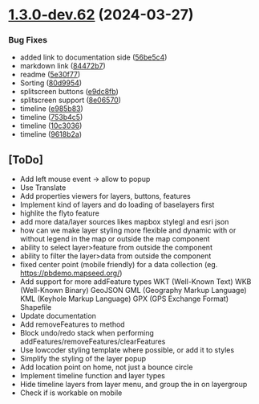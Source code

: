 # [1.3.0-dev.62](https://github.com/sjhoeksma/lowcoder-comp-geo/compare/v1.3.0-dev.61...v1.3.0-dev.62) (2024-03-27)


### Bug Fixes

* added link to documentation side ([56be5c4](https://github.com/sjhoeksma/lowcoder-comp-geo/commit/56be5c45b8f55e8fe6f054b7ed46d1cbdb1e0edd))
* markdown link ([84472b7](https://github.com/sjhoeksma/lowcoder-comp-geo/commit/84472b7c85f106a8257ed1907141086f89164191))
* readme ([5e30f77](https://github.com/sjhoeksma/lowcoder-comp-geo/commit/5e30f779d018c5dd377be62a4ee82cc213eae430))
* Sorting ([80d9954](https://github.com/sjhoeksma/lowcoder-comp-geo/commit/80d9954fc40ad70a71469c946f46a64ab7e6ca3b))
* splitscreen buttons ([e9dc8fb](https://github.com/sjhoeksma/lowcoder-comp-geo/commit/e9dc8fb7dfc43659997db1ef655945007a8b9724))
* splitscreen support ([8e06570](https://github.com/sjhoeksma/lowcoder-comp-geo/commit/8e06570382f0e44b4cd5a5d2a0b864e3496623d1))
* timeline ([e985b83](https://github.com/sjhoeksma/lowcoder-comp-geo/commit/e985b83ce600477af366e8b601c65b186bb395e3))
* timeline ([753b4c5](https://github.com/sjhoeksma/lowcoder-comp-geo/commit/753b4c524c4f097b3950e5c94cc98e9f4405e45e))
* timeline ([10c3036](https://github.com/sjhoeksma/lowcoder-comp-geo/commit/10c30361abf94acf04ac00c082484d5d0fc4e7a3))
* timeline ([9618b2a](https://github.com/sjhoeksma/lowcoder-comp-geo/commit/9618b2a52b6160574002f0974166530e302d2566))

## [ToDo]
- Add left mouse event -> allow to popup
- Use Translate
- Add properties viewers for layers, buttons, features
- Implement kind of layers and do loading of baselayers first
- highlite the flyto feature
- add more data/layer sources likes mapbox stylegl and esri json
- how can we make layer styling more flexible and dynamic with or without legend in the map or outside the map component
- ability to select layer>feature from outside the component
- ability to filter the layer>data from outside the component
- fixed center point (mobile friendly) for a data collection (eg. https://pbdemo.mapseed.org/)
- Add support for more addFeature types
  WKT (Well-Known Text)
  WKB (Well-Known Binary)
  GeoJSON
  GML (Geography Markup Language)
  KML (Keyhole Markup Language)
  GPX (GPS Exchange Format)
  Shapefile
- Update documentation
- Add removeFeatures to method
- Block undo/redo stack when performing addFeatures/removeFeatures/clearFeatures
- Use lowcoder styling template where possible, or add it to styles
- Simplify the styling of the layer popup
- Add location point on home, not just a bounce circle
- Implement timeline function and layer types
- Hide timeline layers from layer menu, and group the in on layergroup
- Check if is workable on mobile
